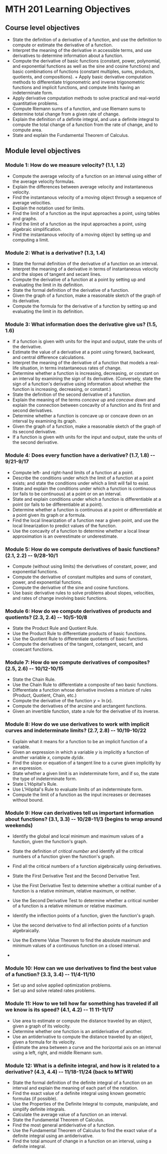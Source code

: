 # MTH 201 Learning Objectives

## Course level objectives




+ State the definition of a derivative of a function, and use the definition to compute or estimate the derivative of a function.
+ Interpret the meaning of the derivative in accessible terms, and use derivatives to determine information about a function.
+ Compute the derivative of basic functions (constant, power, polynomial, and exponential functions as well as the sine and cosine functions) and basic combinations of functions (constant multiples, sums, products, quotients, and compositions). + Apply basic derivative computation methods to differentiate trigonometric and inverse trigonometric functions and implicit functions, and compute limits having an indeterminate form.
+ Apply derivative computation methods to solve practical and real-world quantitative problems.
+ Compute Riemann sums of a function, and use Riemann sums to determine total change from a given rate of change.
+ Explain the definition of a definite integral, and use a definite integral to compute the total change of a function from the rate of change, and to compute area.
+ State and explain the Fundamental Theorem of Calculus.

## Module level objectives

### Module 1: How do we measure velocity? (1.1, 1.2)

+ Compute the average velocity of a function on an interval using either of the average velocity formulas.
+ Explain the differences between average velocity and instantaneous velocity.
+ Find the instantanous velocity of a moving object through a sequence of average velocities.
+ Explain the notation used for limits.
+ Find the limit of a function as the input approaches a point, using tables and graphs.
+ Find the limit of a function as the input approaches a point, using algebraic simplification.
+ Find the instantanous velocity of a moving object by setting up and computing a limit.

### Module 2: What is a derivative? (1.3, 1.4)

+ State the formal definition of the derivative of a function on an interval.
+ Interpret the meaning of a derivative in terms of instantaneous velocity and the slopes of tangent and secant lines.
+ Compute the derivative of a function at a point by setting up and evaluating the limit in its definition.
+ State the formal definition of the derivative of a function.
+ Given the graph of a function, make a reasonable sketch of the graph of its derivative.
+ Compute the formula for the derivative of a function by setting up and evaluating the limit in its definition.

### Module 3: What information does the derivative give us? (1.5, 1.6)

+ If a function is given with units for the input and output, state the units of the derivative.
+ Estimate the value of a derivative at a point using forward, backward, and central difference calculations.
+ Interpret the meaning of the derivative of a function that models a real-life situation, in terms instantaneous rates of change.
+ Determine whether a function is increasing, decreasing, or constant on an interval by examining the sign of its derivative. (Conversely, state the sign of a function's derivative using information about whether the function is increasing, decreasing, or constant.)
+ State the definition of the second derivative of a function.
+ Explain the meaning of the terms _concave up_ and _concave down_ and explain the connection between concavity of a function and its first and second derivatives.  
+ Determine whether a function is concave up or concave down on an interval by examining its graph.
+ Given the graph of a function,  make a reasonable sketch of the graph of its second derivative.
+ If a function is given with units for the input and output, state the units of the second derivative.

### Module 4: Does every function have a derivative? (1.7, 1.8) -- 9/21-9/17

+ Compute left- and right-hand limits of a function at a point.
+ Describe the conditions under which the limit of a function at a point exists; and state the conditions under which a limit will fail to exist.
+ State and explain the conditions under which a function is continuous (or fails to be continuous) at a point or on an interval.  
+ State and explain conditions under which a function is differentiable at a point (or fails to be differentiable at a point).
+ Determine whether a function is continuous at a point or differentiable at a point given its graph or a formula.
+ Find the local linearization of a function near a given point, and use the local linearization to predict values of the function.
+ Use the concavity of a function to determine whether a local linear approximation is an overestimate or underestimate.

### Module 5: How do we compute derivatives of basic functions? (2.1, 2.2) -- 9/28-10/1

+ Compute (without using limits) the derivatives of constant, power, and exponential functions.
+ Compute the derivative of constant multiples and sums of constant, power, and exponential functions.
+ Compute the derivative of the sine and cosine functions.
+ Use basic derivative rules to solve problems about slopes, velocities, and rates of change involving basic functions.

### Module 6: How do we compute derivatives of products and quotients? (2.3, 2.4) -- 10/5-10/8

+ State the Product Rule and Quotient Rule.
+ Use the Product Rule to differentiate products of basic functions.
+ Use the Quotient Rule to differentiate quotients of basic functions.
+ Compute the derivatives of the tangent, cotangent, secant, and cosecant functions.

### Module 7: How do we compute derivatives of composites? (2.5, 2.6) -- 10/12-10/15

+ State the Chain Rule.
+ Use the Chain Rule to differentiate a composite of two basic functions.
+ Differentiate a function whose derivative involves a mixture of rules (Product, Quotient, Chain, etc.)
+ Compute the derivative of the function $y = \ln(x)$.
+ Compute the derivatives of the arcsine and arctangent functions.
+ Given an invertible function, state a rule for the derivative of its inverse.  

### Module 8: How do we use derivatives to work with implicit curves and indeterminate limits? (2.7, 2.8) -- 10/19-10/22

+ Explain what it means for a function to be an implicit function of a variable.
+ Given an expression in which a variable $y$ is implicitly a function of another variable $x$, compute $dy/dx$.
+ Find the slope or equation of a tangent line to a curve given implicitly by an expression.
+ State whether a given limit is an indeterminate form, and if so, the state the type of indeterminate form.
+ State L'Hôpital's Rule.
+ Use L'Hôpital's Rule to evaluate limits of an indeterminate form.
+ Compute the limit of a function as the input increases or decreases without bound.

### Module 9: How can derivatives tell us important information about functions? (3.1, 3.3) -- 10/28-11/3 (begins to wrap around weekends)

+ Identify the global and local minimum and maximum values of a function, given the function's graph.
+ State the definition of _critical number_ and identify all the critical numbers of a function given the function's graph.
+ Find all the critical numbers of a function algebraically using derivatives.
+ State the First Derivative Test and the Second Derivative Test.  
+ Use the First Derivative Test to determine whether a critical number of a function is a relative minimum, relative maximum, or neither.
+ Use the Second Derivative Test to determine whether a critical number of a function is a relative minimum or relative maximum.
+ Identify the inflection points of a function, given the function's graph.
+ Use the second derivative to find all inflection points of a function algebraically.
+ Use the Extreme Value Theorem to find the absolute maximum and minimum values of a continuous function on a closed interval.

+

### Module 10: How can we use derivatives to find the best value of a function? (3.3, 3.4) -- 11/4-11/10

+ Set up and solve applied optimization problems.
+ Set up and solve related rates problems.

### Module 11: How to we tell how far something has traveled if all we know is its speed? (4.1, 4.2) -- 11 11-11/17

+ Use area to estimate or compute the distance traveled by an object, given a graph of its velocity.
+ Determine whether one function is an antiderivative of another.
+ Use an antiderivative to compute the distance traveled by an object, given a formula for its velocity.
+ Estimate the area between a curve and the horizontal axis on an interval using a left, right, and middle Riemann sum.

### Module 12: What is a definite integral, and how is it related to a derivative? (4.3, 4.4) -- 11/18-11/24 (back to MTWR)

+ State the formal definition of the definite integral of a function on an interval and explain the meaning of each part of the notation.
+ Find the exact value of a definite integral using known geometric formulas (if possible).
+ Use the Properties of the Definite Integral to compute, manipulate, and simplify definite integrals.
+ Calculate the average value of a function on an interval.
+ State the Fundamental Theorem of Calculus.
+ Find the most general antiderivative of a function.
+ Use the Fundamental Theorem of Calculus to find the exact value of a definite integral using an antiderivative.
+ Find the total amount of change in a function on an interval, using a definite integral.
